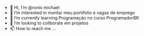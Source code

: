 - 👋 Hi, I’m @ronis michael   
- 👀 I’m interested in montar meu portifolio e vagas de emprego 
- 🌱 I’m currently learning Programação no curso ProgramadorBR
- 💞️ I’m looking to collborate em projetos 
- 📫 How to reach me ...

<!---
ronismicael/ronismicael is a ✨ special ✨ repository because its `README.md` (this file) appears on your GitHub profile.
You can click the Preview link to take a look at your changes.
--->

